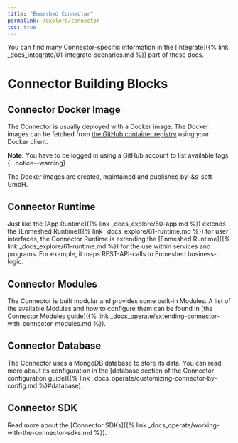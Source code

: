 ```yaml
---
title: "Enmeshed Connector"
permalink: /explore/connector
toc: true
---
```


You can find many Connector-specific information in the [integrate]({% link _docs_integrate/01-integrate-scenarios.md %}) part of these docs.

# Connector Building Blocks

## Connector Docker Image

The Connector is usually deployed with a Docker image. The Docker images can be fetched from [the GitHub container registry](https://github.com/nmshd/cns-connector/pkgs/container/connector) using your Docker client.

**Note:** You have to be logged in using a GitHub account to list available tags.
{: .notice--warning}

The Docker images are created, maintained and published by j&s-soft GmbH.

## Connector Runtime

Just like the [App Runtime]({% link _docs_explore/50-app.md %}) extends the [Enmeshed Runtime]({% link _docs_explore/61-runtime.md %}) for user interfaces, the Connector Runtime is extending the [Enmeshed Runtime]({% link _docs_explore/61-runtime.md %}) for the use within services and programs. For example, it maps REST-API-calls to Enmeshed business-logic.

## Connector Modules

The Connector is built modular and provides some built-in Modules. A list of the available Modules and how to configure them can be found in [the Connector Modules guide]({% link _docs_operate/extending-connector-with-connector-modules.md %}).

## Connector Database

The Connector uses a MongoDB database to store its data. You can read more about its configuration in the [database section of the Connector configuration guide]({% link _docs_operate/customizing-connector-by-config.md %}#database).

## Connector SDK

Read more about the [Connector SDKs]({% link _docs_operate/working-with-the-connector-sdks.md %}).
